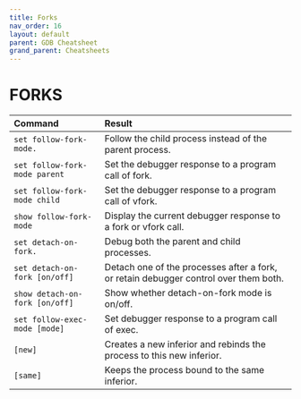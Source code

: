 ```yaml
---
title: Forks
nav_order: 16
layout: default
parent: GDB Cheatsheet
grand_parent: Cheatsheets
---
```


# **FORKS**

| Command                        | Result                                                                               |
| :----------------------------- | :----------------------------------------------------------------------------------- |
| `set follow-fork-mode.`        | Follow the child process instead of the parent process.                              |
| `set follow-fork-mode parent`  | Set the debugger response to a program call of fork.                                 |
| `set follow-fork-mode child`   | Set the debugger response to a program call of vfork.                                |
| `show follow-fork-mode`        | Display the current debugger response to a fork or vfork call.                       |
| `set detach-on-fork.`          | Debug both the parent and child processes.                                           |
| `set detach-on-fork [on/off]`  | Detach one of the processes after a fork, or retain debugger control over them both. |
| `show detach-on-fork [on/off]` | Show whether detach-on-fork mode is on/off.                                          |
| `set follow-exec-mode [mode]`  | Set debugger response to a program call of exec.                                     |
| `[new]`                        | Creates a new inferior and rebinds the process to this new inferior.                 |
| `[same]`                       | Keeps the process bound to the same inferior.                                        |